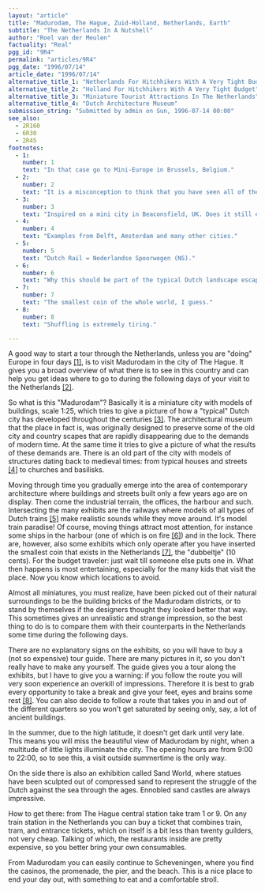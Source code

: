 ```yaml
---
layout: "article"
title: "Madurodam, The Hague, Zuid-Holland, Netherlands, Earth"
subtitle: "The Netherlands In A Nutshell"
author: "Roel van der Meulen"
factuality: "Real"
pgg_id: "9R4"
permalink: "articles/9R4"
pgg_date: "1996/07/14"
article_date: "1996/07/14"
alternative_title_1: "Netherlands For Hitchhikers With A Very Tight Budget, The"
alternative_title_2: "Holland For Hitchhikers With A Very Tight Budget"
alternative_title_3: "Miniature Tourist Attractions In The Netherlands"
alternative_title_4: "Dutch Architecture Museum"
submission_string: "Submitted by admin on Sun, 1996-07-14 00:00"
see_also:
  - 2R160
  - 6R30
  - 2R45
footnotes: 
  - 1:
    number: 1
    text: "In that case go to Mini-Europe in Brussels, Belgium."
  - 2:
    number: 2
    text: "It is a misconception to think that you have seen all of the Netherlands when you have only been to Madurodam."
  - 3:
    number: 3
    text: "Inspired on a mini city in Beaconsfield, UK. Does it still exist?"
  - 4:
    number: 4
    text: "Examples from Delft, Amsterdam and many other cities."
  - 5:
    number: 5
    text: "Dutch Rail = Nederlandse Spoorwegen (NS)."
  - 6:
    number: 6
    text: "Why this should be part of the typical Dutch landscape escapes me."
  - 7:
    number: 7
    text: "The smallest coin of the whole world, I guess."
  - 8:
    number: 8
    text: "Shuffling is extremely tiring."

---
```

<div>
<p>A good way to start a tour through the Netherlands, unless you are "doing" Europe in four days <a href="#footnote-body.1" name="footnote-link.1" class="footnote-link">[1]</a>, is to visit Madurodam in the city of The Hague. It gives you a broad overview of what there is to see in this country and can help you get ideas where to go to during the following days of your visit to the Netherlands <a href="#footnote-body.2" name="footnote-link.2" class="footnote-link">[2]</a>.</p>
<p>So what is this "Madurodam"? Basically it is a miniature city with models of buildings, scale 1:25, which tries to give a picture of how a "typical" Dutch city has developed throughout the centuries <a href="#footnote-body.3" name="footnote-link.3" class="footnote-link">[3]</a>. The architectural museum that the place in fact is, was originally designed to preserve some of the old city and country scapes that are rapidly disappearing due to the demands of modern time. At the same time it tries to give a picture of what the results of these demands are. There is an old part of the city with models of structures dating back to medieval times: from typical houses and streets <a href="#footnote-body.4" name="footnote-link.4" class="footnote-link">[4]</a> to churches and basilisks.</p>
<p>Moving through time you gradually emerge into the area of contemporary architecture where buildings and streets built only a few years ago are on display. Then come the industrial terrain, the offices, the harbour and such. Intersecting the many exhibits are the railways where models of all types of Dutch trains <a href="#footnote-body.5" name="footnote-link.5" class="footnote-link">[5]</a> make realistic sounds while they move around. It's model train paradise! Of course, moving things attract most attention, for instance some ships in the harbour (one of which is on fire <a href="#footnote-body.6" name="footnote-link.6" class="footnote-link">[6]</a>) and in the lock. There are, however, also some exhibits which only operate after you have inserted the smallest coin that exists in the Netherlands <a href="#footnote-body.7" name="footnote-link.7" class="footnote-link">[7]</a>, the "dubbeltje" (10 cents). For the budget traveler: just wait till someone else puts one in. What then happens is most entertaining, especially for the many kids that visit the place. Now you know which locations to avoid.</p>
<p>Almost all miniatures, you must realize, have been picked out of their natural surroundings to be the building bricks of the Madurodam districts, or to stand by themselves if the designers thought they looked better that way. This sometimes gives an unrealistic and strange impression, so the best thing to do is to compare them with their counterparts in the Netherlands some time during the following days.</p>
<p>There are no explanatory signs on the exhibits, so you will have to buy a (not so expensive) tour guide. There are many pictures in it, so you don't really have to make any yourself. The guide gives you a tour along the exhibits, but I have to give you a warning: if you follow the route you will very soon experience an overkill of impressions. Therefore it is best to grab every opportunity to take a break and give your feet, eyes and brains some rest <a href="#footnote-body.8" name="footnote-link.8" class="footnote-link">[8]</a>. You can also decide to follow a route that takes you in and out of the different quarters so you won't get saturated by seeing only, say, a lot of ancient buildings.</p>
<p>In the summer, due to the high latitude, it doesn't get dark until very late. This means you will miss the beautiful view of Madurodam by night, when a multitude of little lights illuminate the city. The opening hours are from 9:00 to 22:00, so to see this, a visit outside summertime is the only way.</p>
<p>On the side there is also an exhibition called Sand World, where statues have been sculpted out of compressed sand to represent the struggle of the Dutch against the sea through the ages. Ennobled sand castles are always impressive.</p>
<p>How to get there: from The Hague central station take tram 1 or 9. On any train station in the Netherlands you can buy a ticket that combines train, tram, and entrance tickets, which on itself is a bit less than twenty guilders, not very cheap. Talking of which, the restaurants inside are pretty expensive, so you better bring your own consumables.</p>
<p>From Madurodam you can easily continue to Scheveningen, where you find the casinos, the promenade, the pier, and the beach. This is a nice place to end your day out, with something to eat and a comfortable stroll.</p>
</div>

